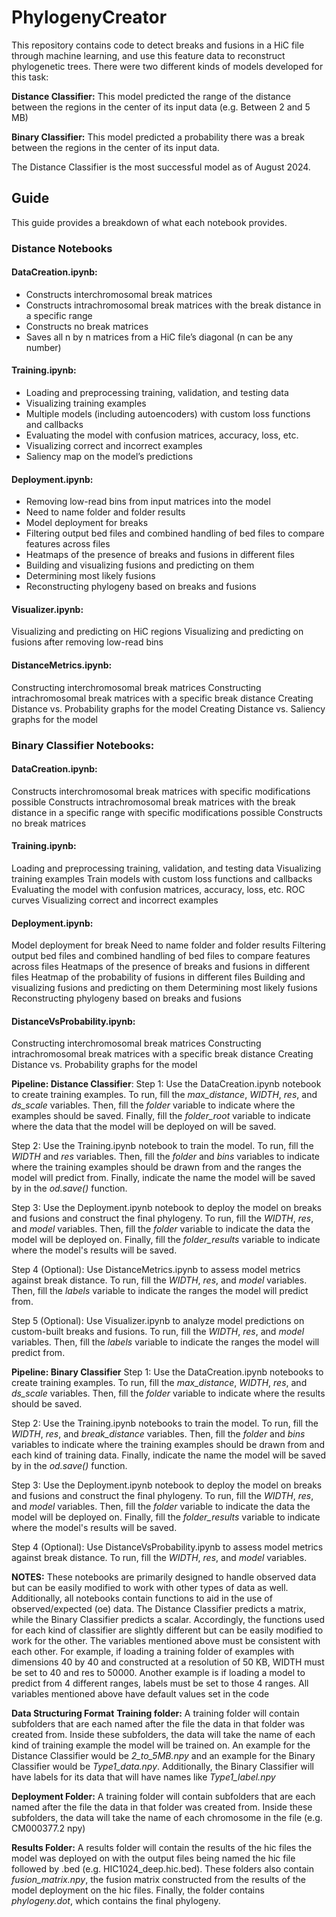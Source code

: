 # PhylogenyCreator

This repository contains code to detect breaks and fusions in a HiC file through machine learning, and use this feature data to reconstruct phylogenetic trees. There were two different kinds of models developed for this task:

**Distance Classifier:** This model predicted the range of the distance between the regions in the center of its input data (e.g. Between 2 and 5 MB)

**Binary Classifier:** This model predicted a probability there was a break between the regions in the center of its input data.

The Distance Classifier is the most successful model as of August 2024.

## Guide

This guide provides a breakdown of what each notebook provides. 

### Distance Notebooks

#### DataCreation.ipynb:
* Constructs interchromosomal break matrices
* Constructs intrachromosomal break matrices with the break distance in a specific range
* Constructs no break matrices
* Saves all n by n matrices from a HiC file’s diagonal (n can be any number)

#### Training.ipynb:
* Loading and preprocessing training, validation, and testing data
* Visualizing training examples
* Multiple models (including autoencoders) with custom loss functions and callbacks
* Evaluating the model with confusion matrices, accuracy, loss, etc.
* Visualizing correct and incorrect examples
* Saliency map on the model’s predictions

#### Deployment.ipynb:
* Removing low-read bins from input matrices into the model
* Need to name folder and folder results
* Model deployment for breaks
* Filtering output bed files and combined handling of bed files to compare features across files
* Heatmaps of the presence of breaks and fusions in different files
* Building and visualizing fusions and predicting on them
* Determining most likely fusions
* Reconstructing phylogeny based on breaks and fusions

#### Visualizer.ipynb:
Visualizing and predicting on HiC regions
Visualizing and predicting on fusions after removing low-read bins

#### DistanceMetrics.ipynb:
Constructing interchromosomal break matrices
Constructing intrachromosomal break matrices with a specific break distance
Creating Distance vs. Probability graphs for the model
Creating Distance vs. Saliency graphs for the model

### Binary Classifier Notebooks:

#### DataCreation.ipynb: 
Constructs interchromosomal break matrices with specific modifications possible
Constructs intrachromosomal break matrices with the break distance in a specific range with specific modifications possible
Constructs no break matrices

#### Training.ipynb: 
Loading and preprocessing training, validation, and testing data
Visualizing training examples
Train models with custom loss functions and callbacks
Evaluating the model with confusion matrices, accuracy, loss, etc.
ROC curves
Visualizing correct and incorrect examples

#### Deployment.ipynb:
Model deployment for break
Need to name folder and folder results
Filtering output bed files and combined handling of bed files to compare features across files
Heatmaps of the presence of breaks and fusions in different files
Heatmap of the probability of fusions in different files
Building and visualizing fusions and predicting on them
Determining most likely fusions
Reconstructing phylogeny based on breaks and fusions

#### DistanceVsProbability.ipynb:
Constructing interchromosomal break matrices
Constructing intrachromosomal break matrices with a specific break distance
Creating Distance vs. Probability graphs for the model

**Pipeline: Distance Classifier**:
Step 1: Use the DataCreation.ipynb notebook to create training examples. To run, fill the _max_distance_, _WIDTH_, _res_, and _ds_scale_ variables. Then, fill the _folder_ variable to indicate where the examples should be saved. Finally, fill the _folder_root_ variable to indicate where the data that the model will be deployed on will be saved.

Step 2: Use the Training.ipynb notebook to train the model. To run, fill the _WIDTH_ and _res_ variables. Then, fill the _folder_ and _bins_ variables to indicate where the training examples should be drawn from and the ranges the model will predict from. Finally, indicate the name the model will be saved by in the _od.save()_ function. 

Step 3: Use the Deployment.ipynb notebook to deploy the model on breaks and fusions and construct the final phylogeny. To run, fill the  _WIDTH_, _res_, and _model_ variables. Then, fill the _folder_ variable to indicate the data the model will be deployed on. Finally, fill the _folder_results_ variable to indicate where the model's results will be saved.

Step 4 (Optional): Use DistanceMetrics.ipynb to assess model metrics against break distance. To run, fill the  _WIDTH_, _res_, and _model_ variables. Then, fill the _labels_ variable to indicate the ranges the model will predict from.

Step 5 (Optional): Use Visualizer.ipynb to analyze model predictions on custom-built breaks and fusions. To run, fill the  _WIDTH_, _res_, and _model_ variables. Then, fill the _labels_ variable to indicate the ranges the model will predict from.

**Pipeline: Binary Classifier**
Step 1: Use the DataCreation.ipynb notebooks to create training examples. To run, fill the _max_distance_, _WIDTH_, _res_, and _ds_scale_ variables. Then, fill the _folder_ variable to indicate where the results should be saved.

Step 2: Use the Training.ipynb notebooks to train the model. To run, fill the _WIDTH_, _res_, and _break_distance_ variables. Then, fill the _folder_ and _bins_ variables to indicate where the training examples should be drawn from and each kind of training data. Finally, indicate the name the model will be saved by in the _od.save()_ function. 

Step 3: Use the Deployment.ipynb notebook to deploy the model on breaks and fusions and construct the final phylogeny. To run, fill the  _WIDTH_, _res_, and _model_ variables. Then, fill the _folder_ variable to indicate the data the model will be deployed on. Finally, fill the _folder_results_ variable to indicate where the model's results will be saved.

Step 4 (Optional): Use DistanceVsProbability.ipynb to assess model metrics against break distance. To run, fill the  _WIDTH_, _res_, and _model_ variables. 

**NOTES:** 
These notebooks are primarily designed to handle observed data but can be easily modified to work with other types of data as well. Additionally, all notebooks contain functions to aid in the use of observed/expected (oe) data. 
The Distance Classifier predicts a matrix, while the Binary Classifier predicts a scalar. Accordingly, the functions used for each kind of classifier are slightly different but can be easily modified to work for the other. 
The variables mentioned above must be consistent with each other. For example, if loading a training folder of examples with dimensions 40 by 40 and constructed at a resolution of 50 KB, WIDTH must be set to 40 and res to 50000. Another example is if loading a model to predict from 4 different ranges, labels must be set to those 4 ranges. 
All variables mentioned above have default values set in the code

**Data Structuring Format**
**Training folder:** 
A training folder will contain subfolders that are each named after the file the data in that folder was created from. Inside these subfolders, the data will take the name of each kind of training example the model will be trained on. An example for the Distance Classifier would be _2_to_5MB.npy_ and an example for the Binary Classifier would be _Type1_data.npy_. Additionally, the Binary Classifier will have labels for its data that will have names like _Type1_label.npy_

**Deployment Folder:**
A training folder will contain subfolders that are each named after the file the data in that folder was created from. Inside these subfolders, the data will take the name of each chromosome in the file (e.g. CM000377.2 npy)

**Results Folder:**
A results folder will contain the results of the hic files the model was deployed on with the output files being named the hic file followed by .bed (e.g. HIC1024_deep.hic.bed). These folders also contain _fusion_matrix.npy_, the fusion matrix constructed from the results of the model deployment on the hic files. Finally, the folder contains _phylogeny.dot_, which contains the final phylogeny.
